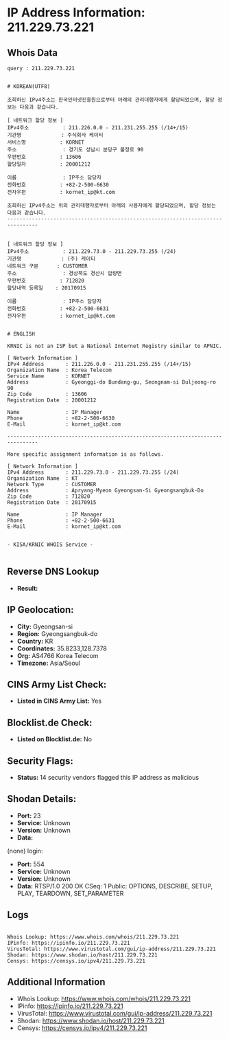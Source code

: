 # IP Address Information: 211.229.73.221

## Whois Data
```
query : 211.229.73.221


# KOREAN(UTF8)

조회하신 IPv4주소는 한국인터넷진흥원으로부터 아래의 관리대행자에게 할당되었으며, 할당 정보는 다음과 같습니다.

[ 네트워크 할당 정보 ]
IPv4주소           : 211.226.0.0 - 211.231.255.255 (/14+/15)
기관명             : 주식회사 케이티
서비스명           : KORNET
주소               : 경기도 성남시 분당구 불정로 90
우편번호           : 13606
할당일자           : 20001212

이름               : IP주소 담당자
전화번호           : +82-2-500-6630
전자우편           : kornet_ip@kt.com

조회하신 IPv4주소는 위의 관리대행자로부터 아래의 사용자에게 할당되었으며, 할당 정보는 다음과 같습니다.
--------------------------------------------------------------------------------


[ 네트워크 할당 정보 ]
IPv4주소           : 211.229.73.0 - 211.229.73.255 (/24)
기관명             : (주) 케이티
네트워크 구분      : CUSTOMER
주소               : 경상북도 경산시 압량면
우편번호           : 712820
할당내역 등록일    : 20170915

이름               : IP주소 담당자
전화번호           : +82-2-500-6631
전자우편           : kornet_ip@kt.com


# ENGLISH

KRNIC is not an ISP but a National Internet Registry similar to APNIC.

[ Network Information ]
IPv4 Address       : 211.226.0.0 - 211.231.255.255 (/14+/15)
Organization Name  : Korea Telecom
Service Name       : KORNET
Address            : Gyeonggi-do Bundang-gu, Seongnam-si Buljeong-ro 90
Zip Code           : 13606
Registration Date  : 20001212

Name               : IP Manager
Phone              : +82-2-500-6630
E-Mail             : kornet_ip@kt.com

--------------------------------------------------------------------------------

More specific assignment information is as follows.

[ Network Information ]
IPv4 Address       : 211.229.73.0 - 211.229.73.255 (/24)
Organization Name  : KT
Network Type       : CUSTOMER
Address            : Apryang-Myeon Gyeongsan-Si Gyeongsangbuk-Do
Zip Code           : 712820
Registration Date  : 20170915

Name               : IP Manager
Phone              : +82-2-500-6631
E-Mail             : kornet_ip@kt.com


- KISA/KRNIC WHOIS Service -


```
## Reverse DNS Lookup
- **Result:** 

## IP Geolocation:
- **City:** Gyeongsan-si
- **Region:** Gyeongsangbuk-do
- **Country:** KR
- **Coordinates:** 35.8233,128.7378
- **Org:** AS4766 Korea Telecom
- **Timezone:** Asia/Seoul

## CINS Army List Check:
- **Listed in CINS Army List:** 
Yes

## Blocklist.de Check:
- **Listed on Blocklist.de:** 
No

## Security Flags:
- **Status:** 14 security vendors flagged this IP address as malicious

## Shodan Details:
- **Port:** 23
- **Service:** Unknown
- **Version:** Unknown
- **Data:** 
(none) login: 

- **Port:** 554
- **Service:** Unknown
- **Version:** Unknown
- **Data:** RTSP/1.0 200 OK
CSeq: 1
Public: OPTIONS, DESCRIBE, SETUP, PLAY, TEARDOWN, SET_PARAMETER



## Logs
```

Whois Lookup: https://www.whois.com/whois/211.229.73.221
IPinfo: https://ipinfo.io/211.229.73.221
VirusTotal: https://www.virustotal.com/gui/ip-address/211.229.73.221
Shodan: https://www.shodan.io/host/211.229.73.221
Censys: https://censys.io/ipv4/211.229.73.221

```
## Additional Information
- Whois Lookup: https://www.whois.com/whois/211.229.73.221
- IPinfo: https://ipinfo.io/211.229.73.221
- VirusTotal: https://www.virustotal.com/gui/ip-address/211.229.73.221
- Shodan: https://www.shodan.io/host/211.229.73.221
- Censys: https://censys.io/ipv4/211.229.73.221


